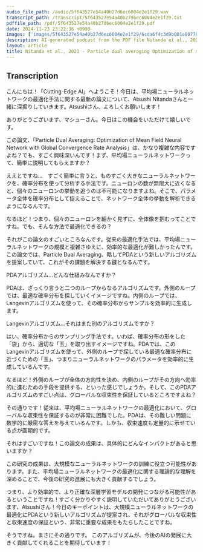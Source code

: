 ```yaml
---
audio_file_path: /audio/5f643527e54a40b27d6ec6004e2e1f29.wav
transcript_path: /transcript/5f643527e54a40b27d6ec6004e2e1f29.txt
pdffile_path: /pdf/5f643527e54a40b27d6ec6004e2e1f29.pdf
date: 2024-11-23 23:22:36 +0900
images: ['images/5f643527e54a40b27d6ec6004e2e1f29/6cda6f4c3d9b001a80770500c5171f3e6fd865639ecfc45c0bfaa518bce3e256.jpg', 'images/5f643527e54a40b27d6ec6004e2e1f29/77fe3a2e97a6905e4e3b0266553d6d50a1ab9d0abb05ff1509d62330aa735324.jpg']
description: AI-generated podcast from the PDF file Nitanda et al., 2021 - Particle dual averaging Optimization of mean field neural network with global convergence rate analysis_JP / 5f643527e54a40b27d6ec6004e2e1f29
layout: article
title: Nitanda et al., 2021 - Particle dual averaging Optimization of mean field neural network with global convergence rate analysis_JP
---
```


## Transcription
こんにちは！「Cutting-Edge AI」へようこそ！今日は、平均場ニューラルネットワークの最適化手法に関する最新の論文について、Atsushi Nitandaさんと一緒に深掘りしていきます。Atsushiさん、よろしくお願いします！

ありがとうございます、マシューさん。今日はこの機会をいただけて嬉しいです。

この論文、「Particle Dual Averaging: Optimization of Mean Field Neural Network with Global Convergence Rate Analysis」は、かなり複雑な内容ですよね？でも、すごく興味深いんです！まず、平均場ニューラルネットワークって、簡単に説明してもらえますか？

ええとですね…　すごく簡単に言うと、ものすごく大きなニューラルネットワークを、確率分布を使って分析する手法です。ニューロンの数が無限大に近くなると、個々のニューロンの挙動を追うのは不可能になりますよね。そこで、パラメータ全体を確率分布として捉えることで、ネットワーク全体の挙動を解析できるようになるんです。

なるほど！つまり、個々のニューロンを細かく見ずに、全体像を掴むってことですね。でも、そんな方法で最適化できるの？

それがこの論文のすごいところなんです。従来の最適化手法では、平均場ニューラルネットワークの規模と複雑さゆえに、効率的な最適化が難しかったんです。この論文では、Particle Dual Averaging、略してPDAという新しいアルゴリズムを提案していて、これがその課題を解決する鍵となるんです。

PDAアルゴリズム…どんな仕組みなんですか？

PDAは、ざっくり言うと二つのループからなるアルゴリズムです。外側のループでは、最適な確率分布を探していくイメージですね。内側のループでは、Langevinアルゴリズムを使って、その確率分布からサンプルを効率的に生成します。

Langevinアルゴリズム…それはまた別のアルゴリズムですか？

はい、確率分布からのサンプリング手法です。いわば、確率分布の形をした「袋」から、適切な「玉」を取り出すイメージですね。PDAでは、このLangevinアルゴリズムを使って、外側のループで探している最適な確率分布に近づくための「玉」、つまりニューラルネットワークのパラメータを効率的に生成しているんです。

なるほど！外側のループが全体の方向性を決め、内側のループがその方向へ効率的に進むための手段を提供する、といった感じでしょうか。そして、このPDAアルゴリズムのすごい点は、グローバルな収束性を保証しているところですよね？

その通りです！従来は、平均場ニューラルネットワークの最適化において、グローバルな収束性を保証するのが非常に困難でした。PDAは、その難しい問題に数学的に厳密な答えを与えているんです。しかも、収束速度も定量的に示せている点が画期的です。

それはすごいですね！この論文の成果は、具体的にどんなインパクトがあると思いますか？

この研究の成果は、大規模なニューラルネットワークの訓練に役立つ可能性があります。また、平均場ニューラルネットワークの最適化に関する理論的な理解を深めることで、今後の研究の進展にも大きく貢献するでしょう。

つまり、より効率的で、より正確な深層学習モデルの開発につながる可能性があるということですね！すごく分かりやすく説明していただいてありがとうございます、Atsushiさん！今日のキーポイントは、大規模ニューラルネットワークの最適化にPDAという新しいアルゴリズムが提案され、それがグローバルな収束性と収束速度の保証という、非常に重要な成果をもたらしたことですね。

そうですね。まさにその通りです。  このアルゴリズムが、今後のAIの発展に大きく貢献してくれることを期待しています！







